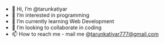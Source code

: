- 👋 Hi, I’m @tarunkatiyar
- 👀 I’m interested in programming
- 🌱 I’m currently learning Web Development
- 💞️ I’m looking to collaborate in coding
- 📫 How to reach me - mail me @tarunkatiyar777@gmail.com

<!---
tarunkatiyar/tarunkatiyar is a ✨ special ✨ repository because its `README.md` (this file) appears on your GitHub profile.
You can click the Preview link to take a look at your changes.
--->
